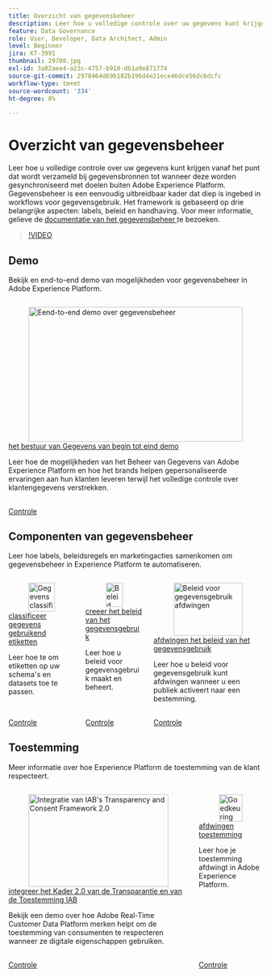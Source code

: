```yaml
---
title: Overzicht van gegevensbeheer
description: Leer hoe u volledige controle over uw gegevens kunt krijgen vanaf het punt dat wordt verzameld bij gegevensbronnen tot wanneer deze worden gesynchroniseerd met doelen buiten Adobe Experience Platform.
feature: Data Governance
role: User, Developer, Data Architect, Admin
level: Beginner
jira: KT-3991
thumbnail: 29708.jpg
exl-id: 3a02aee4-a23c-4757-b910-d61a9e871774
source-git-commit: 2978464d69b182b196d4e21ece46dce56dc6dcfc
workflow-type: tm+mt
source-wordcount: '334'
ht-degree: 0%

---
```


# Overzicht van gegevensbeheer

Leer hoe u volledige controle over uw gegevens kunt krijgen vanaf het punt dat wordt verzameld bij gegevensbronnen tot wanneer deze worden gesynchroniseerd met doelen buiten Adobe Experience Platform. Gegevensbeheer is een eenvoudig uitbreidbaar kader dat diep is ingebed in workflows voor gegevensgebruik. Het framework is gebaseerd op drie belangrijke aspecten: labels, beleid en handhaving. Voor meer informatie, gelieve de [ documentatie van het gegevensbeheer ](https://experienceleague.adobe.com/docs/experience-platform/data-governance/home.html) te bezoeken.

>[!VIDEO](https://video.tv.adobe.com/v/29708?learn=on&enablevpops)

## Demo

Bekijk en end-to-end demo van mogelijkheden voor gegevensbeheer in Adobe Experience Platform.

<!-- CARDS
{cta=Watch}
* introduction-to-data-governance.md
-->
<!-- START CARDS HTML - DO NOT MODIFY BY HAND -->
<div class="columns">
    <div class="column is-half-tablet is-half-desktop is-one-third-widescreen" aria-label="Data governance end-to-end demo">
        <div class="card" style="height: 100%; display: flex; flex-direction: column; height: 100%;">
            <div class="card-image">
                <figure class="image x-is-16by9">
                    <a href="introduction-to-data-governance.md" title="Eend-to-end demo over gegevensbeheer" target="_blank" rel="referrer">
                        <img class="is-bordered-r-small" src="https://video.tv.adobe.com/v/36653?format=jpeg&nocache=1740179989077" alt="Eend-to-end demo over gegevensbeheer"
                             style="width: 100%; aspect-ratio: 16 / 9; object-fit: cover; overflow: hidden; display: block; margin: auto;">
                    </a>
                </figure>
            </div>
            <div class="card-content is-padded-small" style="display: flex; flex-direction: column; flex-grow: 1; justify-content: space-between;">
                <div class="top-card-content">
                    <p class="headline is-size-6 has-text-weight-bold">
                        <a href="introduction-to-data-governance.md" target="_blank" rel="referrer" title="Eend-to-end demo over gegevensbeheer"> het bestuur van Gegevens van begin tot eind demo </a>
                    </p>
                    <p class="is-size-6">Leer hoe de mogelijkheden van het Beheer van Gegevens van Adobe Experience Platform en hoe het brands helpen gepersonaliseerde ervaringen aan hun klanten leveren terwijl het volledige controle over klantengegevens verstrekken.</p>
                </div>
                <a href="introduction-to-data-governance.md" target="_blank" rel="referrer" class="spectrum-Button spectrum-Button--outline spectrum-Button--primary spectrum-Button--sizeM" style="align-self: flex-start; margin-top: 1rem;">
                    <span class="spectrum-Button-label has-no-wrap has-text-weight-bold"> Controle </span>
                </a>
            </div>
        </div>
    </div>
</div>
<!-- END CARDS HTML - DO NOT MODIFY BY HAND -->

## Componenten van gegevensbeheer

Leer hoe labels, beleidsregels en marketingacties samenkomen om gegevensbeheer in Experience Platform te automatiseren.

<!-- CARDS
{cta=Watch}
* classify-data-using-labels.md
* create-data-usage-policies.md{description=Learn how to create and manage data usage policies.}
* enforce-data-usage-policies.md{description=Learn how to enforce data usage policies when activating an audience to a destination.}
-->
<!-- START CARDS HTML - DO NOT MODIFY BY HAND -->
<div class="columns">
    <div class="column is-half-tablet is-half-desktop is-one-third-widescreen" aria-label="Classify data using labels">
        <div class="card" style="height: 100%; display: flex; flex-direction: column; height: 100%;">
            <div class="card-image">
                <figure class="image x-is-16by9">
                    <a href="classify-data-using-labels.md" title="Gegevens classificeren met labels" target="_blank" rel="referrer">
                        <img class="is-bordered-r-small" src="https://video.tv.adobe.com/v/29709?format=jpeg&nocache=1740179989358" alt="Gegevens classificeren met labels"
                             style="width: 100%; aspect-ratio: 16 / 9; object-fit: cover; overflow: hidden; display: block; margin: auto;">
                    </a>
                </figure>
            </div>
            <div class="card-content is-padded-small" style="display: flex; flex-direction: column; flex-grow: 1; justify-content: space-between;">
                <div class="top-card-content">
                    <p class="headline is-size-6 has-text-weight-bold">
                        <a href="classify-data-using-labels.md" target="_blank" rel="referrer" title="Gegevens classificeren met labels"> classificeer gegevens gebruikend etiketten </a>
                    </p>
                    <p class="is-size-6">Leer hoe te om etiketten op uw schema's en datasets toe te passen.</p>
                </div>
                <a href="classify-data-using-labels.md" target="_blank" rel="referrer" class="spectrum-Button spectrum-Button--outline spectrum-Button--primary spectrum-Button--sizeM" style="align-self: flex-start; margin-top: 1rem;">
                    <span class="spectrum-Button-label has-no-wrap has-text-weight-bold"> Controle </span>
                </a>
            </div>
        </div>
    </div>
    <div class="column is-half-tablet is-half-desktop is-one-third-widescreen" aria-label="Create data usage policies">
        <div class="card" style="height: 100%; display: flex; flex-direction: column; height: 100%;">
            <div class="card-image">
                <figure class="image x-is-16by9">
                    <a href="create-data-usage-policies.md" title="Beleid voor gegevensgebruik maken" target="_blank" rel="referrer">
                        <img class="is-bordered-r-small" src="https://video.tv.adobe.com/v/32977?format=jpeg&nocache=1740179989347" alt="Beleid voor gegevensgebruik maken"
                             style="width: 100%; aspect-ratio: 16 / 9; object-fit: cover; overflow: hidden; display: block; margin: auto;">
                    </a>
                </figure>
            </div>
            <div class="card-content is-padded-small" style="display: flex; flex-direction: column; flex-grow: 1; justify-content: space-between;">
                <div class="top-card-content">
                    <p class="headline is-size-6 has-text-weight-bold">
                        <a href="create-data-usage-policies.md" target="_blank" rel="referrer" title="Beleid voor gegevensgebruik maken"> creeer het beleid van het gegevensgebruik </a>
                    </p>
                    <p class="is-size-6">Leer hoe u beleid voor gegevensgebruik maakt en beheert.</p>
                </div>
                <a href="create-data-usage-policies.md" target="_blank" rel="referrer" class="spectrum-Button spectrum-Button--outline spectrum-Button--primary spectrum-Button--sizeM" style="align-self: flex-start; margin-top: 1rem;">
                    <span class="spectrum-Button-label has-no-wrap has-text-weight-bold"> Controle </span>
                </a>
            </div>
        </div>
    </div>
    <div class="column is-half-tablet is-half-desktop is-one-third-widescreen" aria-label="Enforce data usage policies">
        <div class="card" style="height: 100%; display: flex; flex-direction: column; height: 100%;">
            <div class="card-image">
                <figure class="image x-is-16by9">
                    <a href="enforce-data-usage-policies.md" title="Beleid voor gegevensgebruik afdwingen" target="_blank" rel="referrer">
                        <img class="is-bordered-r-small" src="https://video.tv.adobe.com/v/33631?format=jpeg&nocache=1740179989334" alt="Beleid voor gegevensgebruik afdwingen"
                             style="width: 100%; aspect-ratio: 16 / 9; object-fit: cover; overflow: hidden; display: block; margin: auto;">
                    </a>
                </figure>
            </div>
            <div class="card-content is-padded-small" style="display: flex; flex-direction: column; flex-grow: 1; justify-content: space-between;">
                <div class="top-card-content">
                    <p class="headline is-size-6 has-text-weight-bold">
                        <a href="enforce-data-usage-policies.md" target="_blank" rel="referrer" title="Beleid voor gegevensgebruik afdwingen"> afdwingen het beleid van het gegevensgebruik </a>
                    </p>
                    <p class="is-size-6">Leer hoe u beleid voor gegevensgebruik kunt afdwingen wanneer u een publiek activeert naar een bestemming.</p>
                </div>
                <a href="enforce-data-usage-policies.md" target="_blank" rel="referrer" class="spectrum-Button spectrum-Button--outline spectrum-Button--primary spectrum-Button--sizeM" style="align-self: flex-start; margin-top: 1rem;">
                    <span class="spectrum-Button-label has-no-wrap has-text-weight-bold"> Controle </span>
                </a>
            </div>
        </div>
    </div>
</div>
<!-- END CARDS HTML - DO NOT MODIFY BY HAND -->

## Toestemming

Meer informatie over hoe Experience Platform de toestemming van de klant respecteert.

<!-- CARDS
{cta=Watch}
* integrate-with-iab-transparency-and-consent-framework-2.md{title=Integrate IAB's Transparency and Consent Framework 2.0}{description=See a demo of how Adobe's Real-Time Customer Data Platform helps brands honor consumers' consent as they engage on digital properties.}
* enforce-consent.md{description=Learn how to enforce consent in Adobe Experience Platform.}
-->
<!-- START CARDS HTML - DO NOT MODIFY BY HAND -->
<div class="columns">
    <div class="column is-half-tablet is-half-desktop is-one-third-widescreen" aria-label="Integrate IAB's Transparency and Consent Framework 2.0">
        <div class="card" style="height: 100%; display: flex; flex-direction: column; height: 100%;">
            <div class="card-image">
                <figure class="image x-is-16by9">
                    <a href="integrate-with-iab-transparency-and-consent-framework-2.md" title="Integratie van IAB&apos;s Transparency and Consent Framework 2.0" target="_blank" rel="referrer">
                        <img class="is-bordered-r-small" src="https://video.tv.adobe.com/v/38346?format=jpeg&nocache=1740179989597" alt="Integratie van IAB&apos;s Transparency and Consent Framework 2.0"
                             style="width: 100%; aspect-ratio: 16 / 9; object-fit: cover; overflow: hidden; display: block; margin: auto;">
                    </a>
                </figure>
            </div>
            <div class="card-content is-padded-small" style="display: flex; flex-direction: column; flex-grow: 1; justify-content: space-between;">
                <div class="top-card-content">
                    <p class="headline is-size-6 has-text-weight-bold">
                        <a href="integrate-with-iab-transparency-and-consent-framework-2.md" target="_blank" rel="referrer" title="Integratie van IAB&apos;s Transparency and Consent Framework 2.0"> integreer het Kader 2.0 van de Transparantie en van de Toestemming IAB </a>
                    </p>
                    <p class="is-size-6">Bekijk een demo over hoe Adobe Real-Time Customer Data Platform merken helpt om de toestemming van consumenten te respecteren wanneer ze digitale eigenschappen gebruiken.</p>
                </div>
                <a href="integrate-with-iab-transparency-and-consent-framework-2.md" target="_blank" rel="referrer" class="spectrum-Button spectrum-Button--outline spectrum-Button--primary spectrum-Button--sizeM" style="align-self: flex-start; margin-top: 1rem;">
                    <span class="spectrum-Button-label has-no-wrap has-text-weight-bold"> Controle </span>
                </a>
            </div>
        </div>
    </div>
    <div class="column is-half-tablet is-half-desktop is-one-third-widescreen" aria-label="Enforce consent">
        <div class="card" style="height: 100%; display: flex; flex-direction: column; height: 100%;">
            <div class="card-image">
                <figure class="image x-is-16by9">
                    <a href="enforce-consent.md" title="Goedkeuring afdwingen" target="_blank" rel="referrer">
                        <img class="is-bordered-r-small" src="https://video.tv.adobe.com/v/345677?format=jpeg&nocache=1740179989584" alt="Goedkeuring afdwingen"
                             style="width: 100%; aspect-ratio: 16 / 9; object-fit: cover; overflow: hidden; display: block; margin: auto;">
                    </a>
                </figure>
            </div>
            <div class="card-content is-padded-small" style="display: flex; flex-direction: column; flex-grow: 1; justify-content: space-between;">
                <div class="top-card-content">
                    <p class="headline is-size-6 has-text-weight-bold">
                        <a href="enforce-consent.md" target="_blank" rel="referrer" title="Goedkeuring afdwingen"> afdwingen toestemming </a>
                    </p>
                    <p class="is-size-6">Leer hoe je toestemming afdwingt in Adobe Experience Platform.</p>
                </div>
                <a href="enforce-consent.md" target="_blank" rel="referrer" class="spectrum-Button spectrum-Button--outline spectrum-Button--primary spectrum-Button--sizeM" style="align-self: flex-start; margin-top: 1rem;">
                    <span class="spectrum-Button-label has-no-wrap has-text-weight-bold"> Controle </span>
                </a>
            </div>
        </div>
    </div>
</div>
<!-- END CARDS HTML - DO NOT MODIFY BY HAND -->
